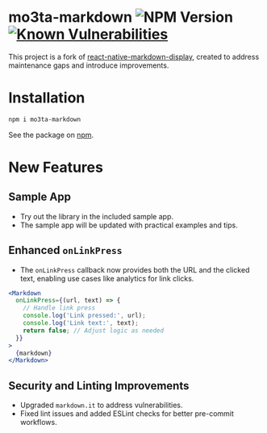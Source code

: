 # mo3ta-markdown ![NPM Version](https://img.shields.io/npm/v/mo3ta-markdown)  [![Known Vulnerabilities](https://snyk.io/test/github/MahmoudMabrok/mo3ta-markdown/badge.svg)](https://snyk.io/test/github/MahmoudMabrok/mo3ta-markdown)

This project is a fork of [react-native-markdown-display](https://github.com/iamacup/react-native-markdown-display), created to address maintenance gaps and introduce improvements.

# Installation

```bash
npm i mo3ta-markdown
```
See the package on [npm](https://www.npmjs.com/package/@mo3ta-dev/react-native-markdown-display).

# New Features

## Sample App

- Try out the library in the included sample app.
- The sample app will be updated with practical examples and tips.

## Enhanced `onLinkPress`

- The `onLinkPress` callback now provides both the URL and the clicked text, enabling use cases like analytics for link clicks.

```jsx
<Markdown
  onLinkPress={(url, text) => {
    // Handle link press
    console.log('Link pressed:', url);
    console.log('Link text:', text);
    return false; // Adjust logic as needed
  }}
>
  {markdown}
</Markdown>
```

## Security and Linting Improvements

- Upgraded `markdown.it` to address vulnerabilities.
- Fixed lint issues and added ESLint checks for better pre-commit workflows.
